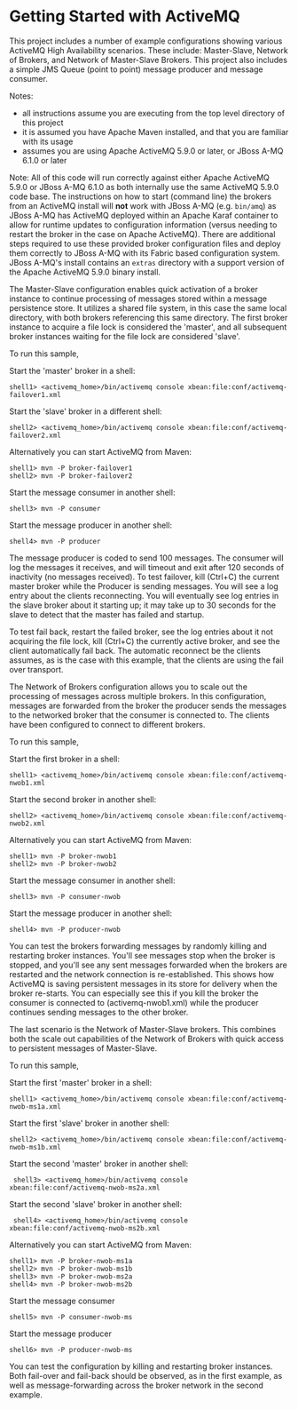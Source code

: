 Getting Started with ActiveMQ
=============================

This project includes a number of example configurations showing various ActiveMQ High Availability scenarios. These
include: Master-Slave, Network of Brokers, and Network of Master-Slave Brokers. This project also includes a simple JMS
Queue (point to point) message producer and message consumer.

Notes:

* all instructions assume you are executing from the top level directory of this project
* it is assumed you have Apache Maven installed, and that you are familiar with its usage
* assumes you are using Apache ActiveMQ 5.9.0 or later, or JBoss A-MQ 6.1.0 or later

Note: All of this code will run correctly against either Apache ActiveMQ 5.9.0 or JBoss A-MQ 6.1.0 as both
internally use the same ActiveMQ 5.9.0 code base. The instructions on how to start (command line) the brokers from an
ActiveMQ install will **not** work with JBoss A-MQ (e.g. `bin/amq`) as JBoss A-MQ has ActiveMQ
deployed within an Apache Karaf container to allow for runtime updates to configuration information (versus needing to
restart the broker in the case on Apache ActiveMQ). There are additional steps required to use these provided broker
configuration files and deploy them correctly to JBoss A-MQ with its Fabric based configuration system.
JBoss A-MQ's install contains an `extras` directory with a support version of the Apache ActiveMQ 5.9.0 binary
install.

The Master-Slave configuration enables quick activation of a broker instance to continue processing of messages stored
within a message persistence store. It utilizes a shared file system, in this case the same local directory, with both
brokers referencing this same directory. The first broker instance to acquire a file lock is considered the 'master',
and all subsequent broker instances waiting for the file lock are considered 'slave'.

To run this sample,

Start the 'master' broker in a shell:

    shell1> <activemq_home>/bin/activemq console xbean:file:conf/activemq-failover1.xml

Start the 'slave' broker in a different shell:

    shell2> <activemq_home>/bin/activemq console xbean:file:conf/activemq-failover2.xml
    
Alternatively you can start ActiveMQ from Maven:

    shell1> mvn -P broker-failover1
    shell2> mvn -P broker-failover2

Start the message consumer in another shell:

    shell3> mvn -P consumer

Start the message producer in another shell:

    shell4> mvn -P producer

The message producer is coded to send 100 messages. The consumer will log the messages it receives, and will timeout
and exit after 120 seconds of inactivity (no messages received). To test failover, kill (Ctrl+C) the current master
broker while the Producer is sending messages. You will see a log entry about the clients reconnecting. You will
eventually see log entries in the slave broker about it starting up; it may take up to 30 seconds for the slave to
detect that the master has failed and startup.

To test fail back, restart the failed broker, see the log entries about it not acquiring the file lock, kill (Ctrl+C)
the currently active broker, and see the client automatically fail back. The automatic reconnect be the clients assumes,
as is the case with this example, that the clients are using the fail over transport.


The Network of Brokers configuration allows you to scale out the processing of messages across multiple brokers. In
this configuration, messages are forwarded from the broker the producer sends the messages to the networked broker that
the consumer is connected to. The clients have been configured to connect to different brokers.

To run this sample,

Start the first broker in a shell:

    shell1> <activemq_home>/bin/activemq console xbean:file:conf/activemq-nwob1.xml

Start the second broker in another shell:

    shell2> <activemq_home>/bin/activemq console xbean:file:conf/activemq-nwob2.xml

Alternatively you can start ActiveMQ from Maven:

    shell1> mvn -P broker-nwob1
    shell2> mvn -P broker-nwob2

Start the message consumer in another shell:

    shell3> mvn -P consumer-nwob

Start the message producer in another shell:

    shell4> mvn -P producer-nwob

You can test the brokers forwarding messages by randomly killing and restarting broker instances. You'll see messages
stop when the broker is stopped, and you'll see any sent messages forwarded when the brokers are restarted and the
network connection is re-established. This shows how ActiveMQ is saving persistent messages in its store for delivery
when the broker re-starts. You can especially see this if you kill the broker the consumer is connected to
(activemq-nwob1.xml) while the producer continues sending messages to the other broker.


The last scenario is the Network of Master-Slave brokers. This combines both the scale out capabilities of the Network
of Brokers with quick access to persistent messages of Master-Slave.

To run this sample,

Start the first 'master' broker in a shell:

    shell1> <activemq_home>/bin/activemq console xbean:file:conf/activemq-nwob-ms1a.xml

Start the first 'slave' broker in another shell:

    shell2> <activemq_home>/bin/activemq console xbean:file:conf/activemq-nwob-ms1b.xml

Start the second 'master' broker in another shell:

     shell3> <activemq_home>/bin/activemq console xbean:file:conf/activemq-nwob-ms2a.xml

Start the second 'slave' broker in another shell:

     shell4> <activemq_home>/bin/activemq console xbean:file:conf/activemq-nwob-ms2b.xml

Alternatively you can start ActiveMQ from Maven:

    shell1> mvn -P broker-nwob-ms1a
    shell2> mvn -P broker-nwob-ms1b
    shell3> mvn -P broker-nwob-ms2a
    shell4> mvn -P broker-nwob-ms2b

Start the message consumer

    shell5> mvn -P consumer-nwob-ms

Start the message producer

    shell6> mvn -P producer-nwob-ms

You can test the configuration by killing and restarting broker instances.  Both fail-over and fail-back should be
observed, as in the first example, as well as message-forwarding across the broker network in the second example.